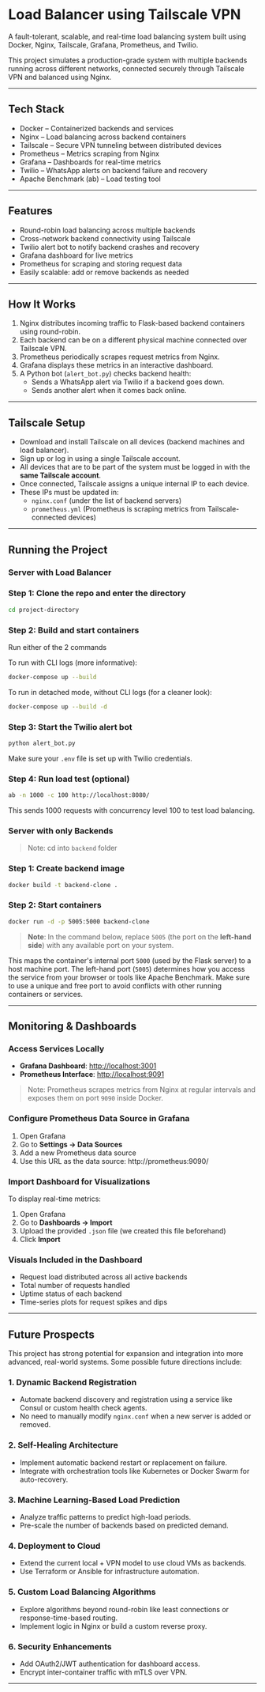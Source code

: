 # Load Balancer using Tailscale VPN

A fault-tolerant, scalable, and real-time load balancing system built using Docker, Nginx, Tailscale, Grafana, Prometheus, and Twilio.

This project simulates a production-grade system with multiple backends running across different networks, connected securely through Tailscale VPN and balanced using Nginx.

---

## Tech Stack

- Docker – Containerized backends and services  
- Nginx – Load balancing across backend containers  
- Tailscale – Secure VPN tunneling between distributed devices  
- Prometheus – Metrics scraping from Nginx  
- Grafana – Dashboards for real-time metrics  
- Twilio – WhatsApp alerts on backend failure and recovery  
- Apache Benchmark (ab) – Load testing tool

---

## Features

- Round-robin load balancing across multiple backends
- Cross-network backend connectivity using Tailscale
- Twilio alert bot to notify backend crashes and recovery
- Grafana dashboard for live metrics
- Prometheus for scraping and storing request data
- Easily scalable: add or remove backends as needed

---

## How It Works

1. Nginx distributes incoming traffic to Flask-based backend containers using round-robin.
2. Each backend can be on a different physical machine connected over Tailscale VPN.
3. Prometheus periodically scrapes request metrics from Nginx.
4. Grafana displays these metrics in an interactive dashboard.
5. A Python bot (`alert_bot.py`) checks backend health:
   - Sends a WhatsApp alert via Twilio if a backend goes down.
   - Sends another alert when it comes back online.

---

## Tailscale Setup

- Download and install Tailscale on all devices (backend machines and load balancer).
- Sign up or log in using a single Tailscale account.
- All devices that are to be part of the system must be logged in with the **same Tailscale account**.
- Once connected, Tailscale assigns a unique internal IP to each device.
- These IPs must be updated in:
  - `nginx.conf` (under the list of backend servers)
  - `prometheus.yml` (Prometheus is scraping metrics from Tailscale-connected devices)

---

## Running the Project

### Server with Load Balancer
### Step 1: Clone the repo and enter the directory

```bash
cd project-directory
```

### Step 2: Build and start containers

Run either of the 2 commands

To run with CLI logs (more informative):
```bash
docker-compose up --build 
```
To run in detached mode, without CLI logs (for a cleaner look):
```bash
docker-compose up --build -d 
```

### Step 3: Start the Twilio alert bot

```bash
python alert_bot.py
```
Make sure your `.env` file is set up with Twilio credentials.

### Step  4: Run load test (optional)

```bash
ab -n 1000 -c 100 http://localhost:8080/
```
This sends 1000 requests with concurrency level 100 to test load balancing.

### Server with only Backends
> Note: cd into `backend` folder
### Step 1: Create backend image

```bash
docker build -t backend-clone .  
```

### Step 2: Start containers

```bash
docker run -d -p 5005:5000 backend-clone
```
> **Note**: In the command below, replace `5005` (the port on the **left-hand side**) with any available port on your system.

This maps the container's internal port `5000` (used by the Flask server) to a host machine port.
The left-hand port (`5005`) determines how you access the service from your browser or tools like Apache Benchmark. Make sure to use a unique and free port to avoid conflicts with other running containers or services.


---

## Monitoring & Dashboards

### Access Services Locally

- **Grafana Dashboard**: [http://localhost:3001](http://localhost:3001)  
- **Prometheus Interface**: [http://localhost:9091](http://localhost:9091)

> Note: Prometheus scrapes metrics from Nginx at regular intervals and exposes them on port `9090` inside Docker.

### Configure Prometheus Data Source in Grafana

1. Open Grafana
2. Go to **Settings → Data Sources**
3. Add a new Prometheus data source
4. Use this URL as the data source: http://prometheus:9090/

### Import Dashboard for Visualizations

To display real-time metrics:

1. Open Grafana
2. Go to **Dashboards → Import**
3. Upload the provided `.json` file (we created this file beforehand)
4. Click **Import**

### Visuals Included in the Dashboard

- Request load distributed across all active backends
- Total number of requests handled
- Uptime status of each backend
- Time-series plots for request spikes and dips

---

## Future Prospects

This project has strong potential for expansion and integration into more advanced, real-world systems. Some possible future directions include:

### 1. **Dynamic Backend Registration**
- Automate backend discovery and registration using a service like Consul or custom health check agents.
- No need to manually modify `nginx.conf` when a new server is added or removed.

### 2. **Self-Healing Architecture**
- Implement automatic backend restart or replacement on failure.
- Integrate with orchestration tools like Kubernetes or Docker Swarm for auto-recovery.

### 3. **Machine Learning-Based Load Prediction**
- Analyze traffic patterns to predict high-load periods.
- Pre-scale the number of backends based on predicted demand.

### 4. **Deployment to Cloud**
- Extend the current local + VPN model to use cloud VMs as backends.
- Use Terraform or Ansible for infrastructure automation.

### 5. **Custom Load Balancing Algorithms**
- Explore algorithms beyond round-robin like least connections or response-time-based routing.
- Implement logic in Nginx or build a custom reverse proxy.

### 6. **Security Enhancements**
- Add OAuth2/JWT authentication for dashboard access.
- Encrypt inter-container traffic with mTLS over VPN.

---
